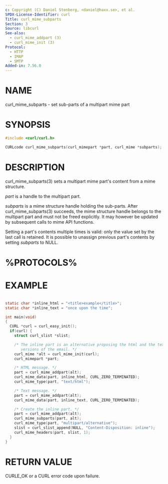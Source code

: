 ```yaml
---
c: Copyright (C) Daniel Stenberg, <daniel@haxx.se>, et al.
SPDX-License-Identifier: curl
Title: curl_mime_subparts
Section: 3
Source: libcurl
See-also:
  - curl_mime_addpart (3)
  - curl_mime_init (3)
Protocol:
  - HTTP
  - IMAP
  - SMTP
Added-in: 7.56.0
---
```


# NAME

curl_mime_subparts - set sub-parts of a multipart mime part

# SYNOPSIS

~~~c
#include <curl/curl.h>

CURLcode curl_mime_subparts(curl_mimepart *part, curl_mime *subparts);
~~~

# DESCRIPTION

curl_mime_subparts(3) sets a multipart mime part's content from a mime
structure.

*part* is a handle to the multipart part.

*subparts* is a mime structure handle holding the sub-parts. After
curl_mime_subparts(3) succeeds, the mime structure handle belongs to the
multipart part and must not be freed explicitly. It may however be updated by
subsequent calls to mime API functions.

Setting a part's contents multiple times is valid: only the value set by the
last call is retained. It is possible to unassign previous part's contents by
setting *subparts* to NULL.

# %PROTOCOLS%

# EXAMPLE

~~~c

static char *inline_html = "<title>example</title>";
static char *inline_text = "once upon the time";

int main(void)
{
  CURL *curl = curl_easy_init();
  if(curl) {
    struct curl_slist *slist;

    /* The inline part is an alternative proposing the html and the text
       versions of the email. */
    curl_mime *alt = curl_mime_init(curl);
    curl_mimepart *part;

    /* HTML message. */
    part = curl_mime_addpart(alt);
    curl_mime_data(part, inline_html, CURL_ZERO_TERMINATED);
    curl_mime_type(part, "text/html");

    /* Text message. */
    part = curl_mime_addpart(alt);
    curl_mime_data(part, inline_text, CURL_ZERO_TERMINATED);

    /* Create the inline part. */
    part = curl_mime_addpart(alt);
    curl_mime_subparts(part, alt);
    curl_mime_type(part, "multipart/alternative");
    slist = curl_slist_append(NULL, "Content-Disposition: inline");
    curl_mime_headers(part, slist, 1);
  }
}
~~~

# RETURN VALUE

CURLE_OK or a CURL error code upon failure.
